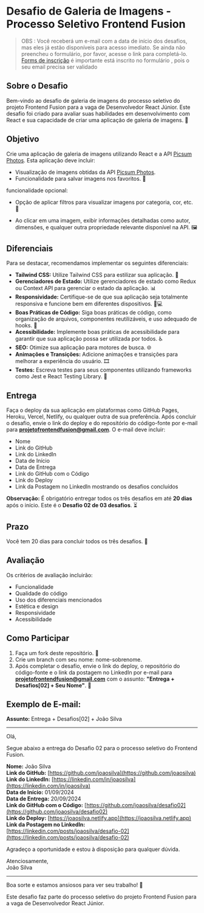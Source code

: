 # Desafio de Galeria de Imagens - Processo Seletivo Frontend Fusion

> OBS : Você receberá um e-mail com a data de início dos desafios, mas eles já estão disponíveis para acesso imediato. 
Se ainda não preencheu o formulário, por favor, acesse o link para completá-lo.
[Forms de inscrição](https://forms.gle/EJKDNKdmVZM3zQTr7)
é importante está inscrito no formulário , pois o seu email precisa ser validado

## Sobre o Desafio

Bem-vindo ao desafio de galeria de imagens do processo seletivo do projeto Frontend Fusion para a vaga de Desenvolvedor React Júnior. Este desafio foi criado para avaliar suas habilidades em desenvolvimento com React e sua capacidade de criar uma aplicação de galeria de imagens. 📸

## Objetivo

Crie uma aplicação de galeria de imagens utilizando React e a API [Picsum Photos](https://picsum.photos/v2/list). Esta aplicação deve incluir:

- Visualização de imagens obtidas da API [Picsum Photos](https://picsum.photos/v2/list).
- Funcionalidade para salvar imagens nos favoritos. 💾

funcionalidade opcional: 
- Opção de aplicar filtros para visualizar imagens por categoria, cor, etc. 🎨

- Ao clicar em uma imagem, exibir informações detalhadas como autor, dimensões, e qualquer outra propriedade relevante disponível na API. 🖼️

## Diferenciais

Para se destacar, recomendamos implementar os seguintes diferenciais:

- **Tailwind CSS:** Utilize Tailwind CSS para estilizar sua aplicação. 🎨
- **Gerenciadores de Estado:** Utilize gerenciadores de estado como Redux ou Context API para gerenciar o estado da aplicação. 📊
- **Responsividade:** Certifique-se de que sua aplicação seja totalmente responsiva e funcione bem em diferentes dispositivos. 📱💻
- **Boas Práticas de Código:** Siga boas práticas de código, como organização de arquivos, componentes reutilizáveis, e uso adequado de hooks. 🧩
- **Acessibilidade:** Implemente boas práticas de acessibilidade para garantir que sua aplicação possa ser utilizada por todos. ♿
- **SEO:** Otimize sua aplicação para motores de busca. 🌐
- **Animações e Transições:** Adicione animações e transições para melhorar a experiência do usuário. 🎞️
- **Testes:** Escreva testes para seus componentes utilizando frameworks como Jest e React Testing Library. 🧪

## Entrega

Faça o deploy da sua aplicação em plataformas como GitHub Pages, Heroku, Vercel, Netlify, ou qualquer outra de sua preferência. Após concluir o desafio, envie o link do deploy e do repositório do código-fonte por e-mail para **projetofrontendfusion@gmail.com**. O e-mail deve incluir:

- Nome
- Link do GitHub
- Link do LinkedIn
- Data de Início
- Data de Entrega
- Link do GitHub com o Código
- Link do Deploy
- Link da Postagem no LinkedIn mostrando os desafios concluídos

**Observação:** É obrigatório entregar todos os três desafios em até **20 dias** após o início. Este é o **Desafio 02 de 03 desafios**. ⏳

## Prazo

Você tem 20 dias para concluir todos os três desafios. 📅

## Avaliação

Os critérios de avaliação incluirão:

- Funcionalidade
- Qualidade do código
- Uso dos diferenciais mencionados
- Estética e design
- Responsividade
- Acessibilidade

## Como Participar

1. Faça um fork deste repositório. 🍴
2. Crie um branch com seu nome: nome-sobrenome.
3. Após completar o desafio, envie o link do deploy, o repositório do código-fonte e o link da postagem no LinkedIn por e-mail para **projetofrontendfusion@gmail.com** com o assunto: **"Entrega + Desafios[02] + Seu Nome"**. 📧

## Exemplo de E-mail:

**Assunto:** Entrega + Desafios[02] + João Silva

---

Olá,

Segue abaixo a entrega do Desafio 02 para o processo seletivo do Frontend Fusion.

**Nome:** João Silva  
**Link do GitHub:** [https://github.com/joaosilva](https://github.com/joaosilva)  
**Link do LinkedIn:** [https://linkedin.com/in/joaosilva](https://linkedin.com/in/joaosilva)  
**Data de Início:** 01/09/2024  
**Data de Entrega:** 20/09/2024  
**Link do GitHub com o Código:** [https://github.com/joaosilva/desafio02](https://github.com/joaosilva/desafio02)  
**Link do Deploy:** [https://joaosilva.netlify.app](https://joaosilva.netlify.app)  
**Link da Postagem no LinkedIn:** [https://linkedin.com/posts/joaosilva/desafio-02](https://linkedin.com/posts/joaosilva/desafio-02)

Agradeço a oportunidade e estou à disposição para qualquer dúvida.

Atenciosamente,  
João Silva

--- 

Boa sorte e estamos ansiosos para ver seu trabalho! 🚀

Este desafio faz parte do processo seletivo do projeto Frontend Fusion para a vaga de Desenvolvedor React Júnior.
